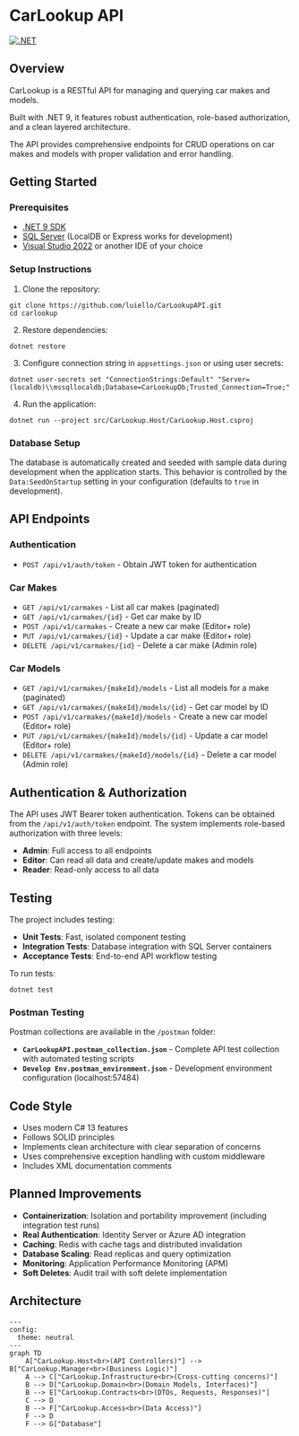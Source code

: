 # CarLookup API

[![.NET](https://github.com/luiello/CarLookupAPI/actions/workflows/dotnet.yml/badge.svg)](https://github.com/luiello/CarLookupAPI/actions/workflows/dotnet.yml)

## Overview
CarLookup is a RESTful API for managing and querying car makes and models.

Built with .NET 9, it features robust authentication, role-based authorization, and a clean layered architecture.

The API provides comprehensive endpoints for CRUD operations on car makes and models with proper validation and error handling.

## Getting Started

### Prerequisites
- [.NET 9 SDK](https://dotnet.microsoft.com/download)
- [SQL Server](https://www.microsoft.com/sql-server) (LocalDB or Express works for development)
- [Visual Studio 2022](https://visualstudio.microsoft.com/) or another IDE of your choice

### Setup Instructions
1. Clone the repository:
```
git clone https://github.com/luiello/CarLookupAPI.git
cd carlookup
```

2. Restore dependencies:
```
dotnet restore
```

3. Configure connection string in `appsettings.json` or using user secrets:
```
dotnet user-secrets set "ConnectionStrings:Default" "Server=(localdb)\\mssqllocaldb;Database=CarLookupDb;Trusted_Connection=True;"
```

4. Run the application:
```
dotnet run --project src/CarLookup.Host/CarLookup.Host.csproj
```

### Database Setup
The database is automatically created and seeded with sample data during development when the application starts. This behavior is controlled by the `Data:SeedOnStartup` setting in your configuration (defaults to `true` in development).

## API Endpoints

### Authentication
- `POST /api/v1/auth/token` - Obtain JWT token for authentication

### Car Makes
- `GET /api/v1/carmakes` - List all car makes (paginated)
- `GET /api/v1/carmakes/{id}` - Get car make by ID
- `POST /api/v1/carmakes` - Create a new car make (Editor+ role)
- `PUT /api/v1/carmakes/{id}` - Update a car make (Editor+ role)
- `DELETE /api/v1/carmakes/{id}` - Delete a car make (Admin role)

### Car Models
- `GET /api/v1/carmakes/{makeId}/models` - List all models for a make (paginated)
- `GET /api/v1/carmakes/{makeId}/models/{id}` - Get car model by ID
- `POST /api/v1/carmakes/{makeId}/models` - Create a new car model (Editor+ role)
- `PUT /api/v1/carmakes/{makeId}/models/{id}` - Update a car model (Editor+ role)
- `DELETE /api/v1/carmakes/{makeId}/models/{id}` - Delete a car model (Admin role)

## Authentication & Authorization

The API uses JWT Bearer token authentication. Tokens can be obtained from the `/api/v1/auth/token` endpoint. The system implements role-based authorization with three levels:

- **Admin**: Full access to all endpoints
- **Editor**: Can read all data and create/update makes and models
- **Reader**: Read-only access to all data

## Testing
The project includes testing:
- **Unit Tests**: Fast, isolated component testing
- **Integration Tests**: Database integration with SQL Server containers
- **Acceptance Tests**: End-to-end API workflow testing

To run tests:
```
dotnet test
```
### Postman Testing
Postman collections are available in the `/postman` folder:

- **`CarLookupAPI.postman_collection.json`** - Complete API test collection with automated testing scripts
- **`Develop Env.postman_environment.json`** - Development environment configuration (localhost:57484)
  
## Code Style
- Uses modern C# 13 features
- Follows SOLID principles
- Implements clean architecture with clear separation of concerns
- Uses comprehensive exception handling with custom middleware
- Includes XML documentation comments

## Planned Improvements
- **Containerization**: Isolation and portability improvement (including integration test runs)
- **Real Authentication**: Identity Server or Azure AD integration
- **Caching**: Redis with cache tags and distributed invalidation
- **Database Scaling**: Read replicas and query optimization
- **Monitoring**: Application Performance Monitoring (APM)
- **Soft Deletes**: Audit trail with soft delete implementation

## Architecture

```mermaid
---
config:
  theme: neutral
---
graph TD
    A["CarLookup.Host<br>(API Controllers)"] --> B["CarLookup.Manager<br>(Business Logic)"]
    A --> C["CarLookup.Infrastructure<br>(Cross-cutting concerns)"]
    B --> D["CarLookup.Domain<br>(Domain Models, Interfaces)"]
    B --> E["CarLookup.Contracts<br>(DTOs, Requests, Responses)"]
    C --> D
    B --> F["CarLookup.Access<br>(Data Access)"]
    F --> D
    F --> G["Database"]

```
